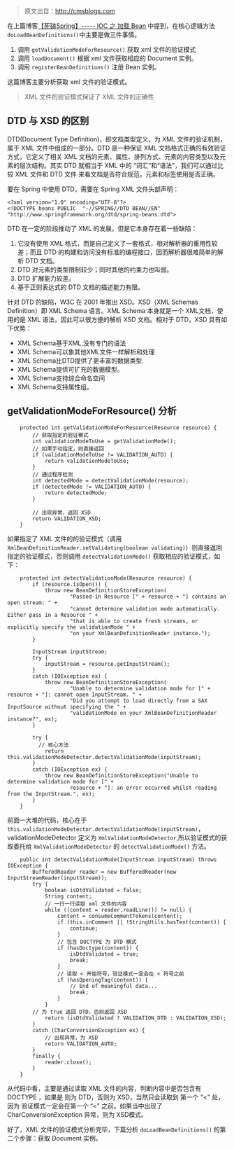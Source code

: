 > 原文出自：<http://cmsblogs.com>

在上篇博客[【死磕Spring】----- IOC 之 加载 Bean](http://cmsblogs.com/?p=2658) 中提到，在核心逻辑方法
`doLoadBeanDefinitions()`中主要是做三件事情。

  1. 调用 `getValidationModeForResource()` 获取 xml 文件的验证模式
  2. 调用 `loadDocument()` 根据 xml 文件获取相应的 Document 实例。
  3. 调用 `registerBeanDefinitions()` 注册 Bean 实例。

这篇博客主要分析获取 xml 文件的验证模式。

> XML 文件的验证模式保证了 XML 文件的正确性

## DTD 与 XSD 的区别

DTD(Document Type Definition)，即文档类型定义，为 XML 文件的验证机制，属于 XML 文件中组成的一部分。DTD 是一种保证
XML 文档格式正确的有效验证方式，它定义了相关 XML 文档的元素、属性、排列方式、元素的内容类型以及元素的层次结构。其实 DTD 就相当于 XML 中的
“词汇”和“语法”，我们可以通过比较 XML 文件和 DTD 文件 来看文档是否符合规范，元素和标签使用是否正确。

要在 Spring 中使用 DTD，需要在 Spring XML 文件头部声明：

    
    
    <?xml version="1.0" encoding="UTF-8"?>
    <!DOCTYPE beans PUBLIC  "-//SPRING//DTD BEAN//EN"  "http://www.springframework.org/dtd/spring-beans.dtd">

DTD 在一定的阶段推动了 XML 的发展，但是它本身存在着一些缺陷：

  1. 它没有使用 XML 格式，而是自己定义了一套格式，相对解析器的重用性较差；而且 DTD 的构建和访问没有标准的编程接口，因而解析器很难简单的解析 DTD 文档。
  2. DTD 对元素的类型限制较少；同时其他的约束力也叫弱。
  3. DTD 扩展能力较差。
  4. 基于正则表达式的 DTD 文档的描述能力有限。

针对 DTD 的缺陷，W3C 在 2001 年推出 XSD。XSD（XML Schemas Definition）即 XML Schema 语言。XML
Schema 本身就是一个 XML文档，使用的是 XML 语法，因此可以很方便的解析 XSD 文档。相对于 DTD，XSD 具有如下优势：

  * XML Schema基于XML,没有专门的语法
  * XML Schema可以象其他XML文件一样解析和处理
  * XML Schema比DTD提供了更丰富的数据类型.
  * XML Schema提供可扩充的数据模型。
  * XML Schema支持综合命名空间
  * XML Schema支持属性组。

## getValidationModeForResource() 分析

    
    
        protected int getValidationModeForResource(Resource resource) {
            // 获取指定的验证模式
            int validationModeToUse = getValidationMode();
            // 如果手动指定，则直接返回
            if (validationModeToUse != VALIDATION_AUTO) {
                return validationModeToUse;
            }
            // 通过程序检测
            int detectedMode = detectValidationMode(resource);
            if (detectedMode != VALIDATION_AUTO) {
                return detectedMode;
            }
            
            // 出现异常，返回 XSD
            return VALIDATION_XSD;
        }

如果指定了 XML 文件的的验证模式（调用`XmlBeanDefinitionReader.setValidating(boolean
validating)`）则直接返回指定的验证模式，否则调用 `detectValidationMode()` 获取相应的验证模式，如下：

    
    
        protected int detectValidationMode(Resource resource) {
            if (resource.isOpen()) {
                throw new BeanDefinitionStoreException(
                        "Passed-in Resource [" + resource + "] contains an open stream: " +
                        "cannot determine validation mode automatically. Either pass in a Resource " +
                        "that is able to create fresh streams, or explicitly specify the validationMode " +
                        "on your XmlBeanDefinitionReader instance.");
            }
    
            InputStream inputStream;
            try {
                inputStream = resource.getInputStream();
            }
            catch (IOException ex) {
                throw new BeanDefinitionStoreException(
                        "Unable to determine validation mode for [" + resource + "]: cannot open InputStream. " +
                        "Did you attempt to load directly from a SAX InputSource without specifying the " +
                        "validationMode on your XmlBeanDefinitionReader instance?", ex);
            }
    
            try {
              // 核心方法
                return this.validationModeDetector.detectValidationMode(inputStream);
            }
            catch (IOException ex) {
                throw new BeanDefinitionStoreException("Unable to determine validation mode for [" +
                        resource + "]: an error occurred whilst reading from the InputStream.", ex);
            }
        }

前面一大堆的代码，核心在于
`this.validationModeDetector.detectValidationMode(inputStream)`，validationModeDetector
定义为 `XmlValidationModeDetector`,所以验证模式的获取委托给 `XmlValidationModeDetector` 的
`detectValidationMode()` 方法。

    
    
        public int detectValidationMode(InputStream inputStream) throws IOException {
            BufferedReader reader = new BufferedReader(new InputStreamReader(inputStream));
            try {
                boolean isDtdValidated = false;
                String content;
                // 一行一行读取 xml 文件的内容
                while ((content = reader.readLine()) != null) {
                    content = consumeCommentTokens(content);
                    if (this.inComment || !StringUtils.hasText(content)) {
                        continue;
                    }
                    // 包含 DOCTYPE 为 DTD 模式
                    if (hasDoctype(content)) {
                        isDtdValidated = true;
                        break;
                    }
                    // 读取 < 开始符号，验证模式一定会在 < 符号之前
                    if (hasOpeningTag(content)) {
                        // End of meaningful data...
                        break;
                    }
                }
            // 为 true 返回 DTD，否则返回 XSD
                return (isDtdValidated ? VALIDATION_DTD : VALIDATION_XSD);
            }
            catch (CharConversionException ex) {
                // 出现异常，为 XSD
                return VALIDATION_AUTO;
            }
            finally {
                reader.close();
            }
        }

从代码中看，主要是通过读取 XML 文件的内容，判断内容中是否包含有 DOCTYPE ，如果是 则为 DTD，否则为 XSD，当然只会读取到 第一个 "<"
处，因为 验证模式一定会在第一个 “<” 之前。如果当中出现了 CharConversionException 异常，则为 XSD模式。

好了，XML 文件的验证模式分析完毕，下篇分析 `doLoadBeanDefinitions()` 的第二个步骤：获取 Document 实例。

